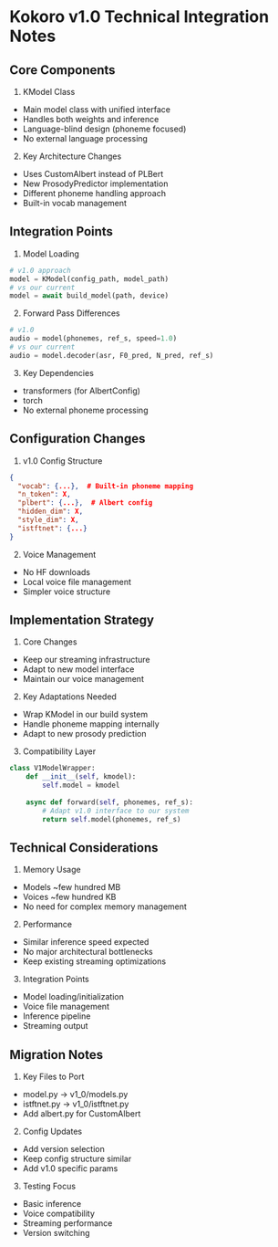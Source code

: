 # Kokoro v1.0 Technical Integration Notes

## Core Components

1. KModel Class
- Main model class with unified interface
- Handles both weights and inference
- Language-blind design (phoneme focused)
- No external language processing

2. Key Architecture Changes
- Uses CustomAlbert instead of PLBert
- New ProsodyPredictor implementation
- Different phoneme handling approach
- Built-in vocab management

## Integration Points

1. Model Loading
```python
# v1.0 approach
model = KModel(config_path, model_path)
# vs our current
model = await build_model(path, device)
```

2. Forward Pass Differences
```python
# v1.0
audio = model(phonemes, ref_s, speed=1.0)
# vs our current
audio = model.decoder(asr, F0_pred, N_pred, ref_s)
```

3. Key Dependencies
- transformers (for AlbertConfig)
- torch
- No external phoneme processing

## Configuration Changes

1. v1.0 Config Structure
```json
{
  "vocab": {...},  # Built-in phoneme mapping
  "n_token": X,
  "plbert": {...},  # Albert config
  "hidden_dim": X,
  "style_dim": X,
  "istftnet": {...}
}
```

2. Voice Management
- No HF downloads
- Local voice file management
- Simpler voice structure

## Implementation Strategy

1. Core Changes
- Keep our streaming infrastructure
- Adapt to new model interface
- Maintain our voice management

2. Key Adaptations Needed
- Wrap KModel in our build system
- Handle phoneme mapping internally
- Adapt to new prosody prediction

3. Compatibility Layer
```python
class V1ModelWrapper:
    def __init__(self, kmodel):
        self.model = kmodel
        
    async def forward(self, phonemes, ref_s):
        # Adapt v1.0 interface to our system
        return self.model(phonemes, ref_s)
```

## Technical Considerations

1. Memory Usage
- Models ~few hundred MB
- Voices ~few hundred KB
- No need for complex memory management

2. Performance
- Similar inference speed expected
- No major architectural bottlenecks
- Keep existing streaming optimizations

3. Integration Points
- Model loading/initialization
- Voice file management
- Inference pipeline
- Streaming output

## Migration Notes

1. Key Files to Port
- model.py -> v1_0/models.py
- istftnet.py -> v1_0/istftnet.py
- Add albert.py for CustomAlbert

2. Config Updates
- Add version selection
- Keep config structure similar
- Add v1.0 specific params

3. Testing Focus
- Basic inference
- Voice compatibility
- Streaming performance
- Version switching